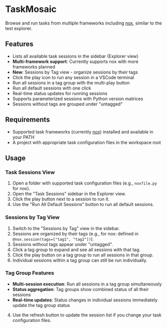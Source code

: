 # TaskMosaic

Browse and run tasks from multiple frameworks including [nox](https://nox.thea.codes/), similar to the test explorer.

## Features

- Lists all available task sessions in the sidebar (Explorer view)
- **Multi-framework support**: Currently supports nox with more frameworks planned
- **New**: Sessions by Tag view - organize sessions by their tags
- Click the play icon to run any session in a VSCode terminal
- Run all sessions in a tag group with the multi-play button
- Run all default sessions with one click
- Real-time status updates for running sessions
- Supports parameterized sessions with Python version matrices
- Sessions without tags are grouped under "untagged"

## Requirements

- Supported task frameworks (currently [nox](https://nox.thea.codes/)) installed and available in your PATH
- A project with appropriate task configuration files in the workspace root

## Usage

### Task Sessions View
1. Open a folder with supported task configuration files (e.g., `noxfile.py` for nox).
2. Open the "Task Sessions" sidebar in the Explorer view.
3. Click the play button next to a session to run it.
4. Use the "Run All Default Sessions" button to run all default sessions.

### Sessions by Tag View
1. Switch to the "Sessions by Tag" view in the sidebar.
2. Sessions are organized by their tags (e.g., for nox: defined in `@nox.session(tags=["tag1", "tag2"])`).
3. Sessions without tags appear under "untagged".
4. Click a tag group to expand and see all sessions with that tag.
5. Click the play button on a tag group to run all sessions in that group.
6. Individual sessions within a tag group can still be run individually.

### Tag Group Features
- **Multi-session execution**: Run all sessions in a tag group simultaneously
- **Status aggregation**: Tag groups show combined status of all their sessions
- **Real-time updates**: Status changes in individual sessions immediately update the tag group status
4. Use the refresh button to update the session list if you change your task configuration files.
